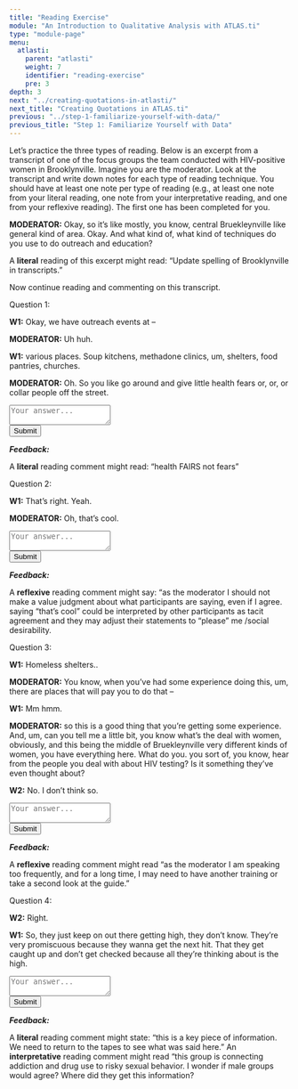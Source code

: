 ```yaml
---
title: "Reading Exercise"
module: "An Introduction to Qualitative Analysis with ATLAS.ti"
type: "module-page"
menu:
  atlasti:
    parent: "atlasti"
    weight: 7
    identifier: "reading-exercise"
    pre: 3
depth: 3
next: "../creating-quotations-in-atlasti/"
next_title: "Creating Quotations in ATLAS.ti"
previous: "../step-1-familiarize-yourself-with-data/"
previous_title: "Step 1: Familiarize Yourself with Data"
---
```


Let’s practice the three types of reading. Below is an excerpt from a transcript of one of the focus groups the team conducted with HIV-positive women in Brooklynville. Imagine you are the moderator. Look at the transcript and write down notes for each type of reading technique. You should have at least one note per type of reading (e.g., at least one note from your literal reading, one note from your interpretative reading, and one from your reflexive reading). The first one has been completed for you.

<div class="card mb-2">
<div class="card-body">
<p>
<b>MODERATOR:</b> Okay, so it’s like mostly, you know, central Bruekleynville like general kind of area. Okay. And what kind of, what kind of techniques do you use to do outreach and education?
</p>
<p>
A <b>literal</b> reading of this excerpt might read: “Update spelling of Brooklynville in transcripts.”
</p>
</div>
</div>

Now continue reading and commenting on this transcript.

<div class="txtresponsequiz">
<form method="post" action=".">

<div class="cases">
<div class="casetitle">
    Question 1:
</div><!-- /.casetitle -->
<div class="casecontent">
<div class="casequestion answer-value">
<p><strong>W1:</strong> Okay, we have outreach events at –</p>
<p><strong>MODERATOR:</strong> Uh huh.</p>
<p><strong>W1:</strong> various places.  Soup kitchens, methadone clinics, um, shelters, food pantries, churches.</p>
<p><strong>MODERATOR:</strong> Oh. So you like go around and give little health fears or, or, or collar people off the street.</p>
<textarea class="form-control w-75" row="3" name="question39" placeholder="Your answer..."></textarea>
</div><!-- /.casequestion -->
<div class="casesanswerdisplay">
<input class="btn btn-info btn-submit-section" type="submit" value="Submit" />
</div>
<div class="answer-container">
<p><b><i>Feedback:</i></b></p>
<p>A <strong>literal</strong> reading comment might read: “health FAIRS not fears”</p>
</div>
</div><!-- /.casecontent -->
</div><!-- /.cases -->

<div class="cases">
<div class="casetitle">
    Question 2:
</div><!-- /.casetitle -->
<div class="casecontent">
<div class="casequestion answer-value">
<p><strong>W1:</strong> That’s right.  Yeah.</p>
<p><strong>MODERATOR:</strong> Oh, that’s cool. </p>
<textarea class="form-control w-75" row="3" name="question40" placeholder="Your answer..."></textarea>
</div><!-- /.casequestion -->
<div class="casesanswerdisplay">
<input class="btn btn-info btn-submit-section" type="submit" value="Submit" />
</div>
<div class="answer-container">
<p><b><i>Feedback:</i></b></p>
<p>A <strong>reflexive</strong> reading comment might say: “as the moderator I should not make a value judgment about what participants are saying, even if I agree. saying “that’s cool” could be interpreted by other participants as tacit agreement and they may adjust their statements to “please” me /social desirability.</p>
</div>
</div><!-- /.casecontent -->
</div><!-- /.cases -->

<div class="cases">
<div class="casetitle">
    Question 3:
</div><!-- /.casetitle -->
<div class="casecontent">
<div class="casequestion answer-value">
<p><strong>W1:</strong> Homeless shelters..</p>
<p><strong>MODERATOR:</strong> You know, when you’ve had some experience doing this, um, there are places that will pay you to do that –</p>
<p><strong>W1:</strong> Mm hmm.</p>
<p><strong>MODERATOR:</strong> so this is a good thing that you’re getting some experience.  And, um, can you tell me a little bit, you know what’s the deal with women, obviously, and this being the middle of Bruekleynville very different kinds of women, you have everything here.  What do you. you sort of, you know, hear from the people you deal with about HIV testing?  Is it something they’ve even thought about? </p>
<p><strong>W2:</strong> No. I don’t think so.</p>
<textarea class="form-control w-75" row="3" name="question41" placeholder="Your answer..."></textarea>
</div><!-- /.casequestion -->
<div class="casesanswerdisplay">
<input class="btn btn-info btn-submit-section" type="submit" value="Submit" />
</div>
<div class="answer-container">
<p><b><i>Feedback:</i></b></p>
<p>A <strong>reflexive</strong> reading comment might read “as the moderator I am speaking too frequently, and for a long time, I may need to have another  training or take a second look at the guide.”</p>
</div>
</div><!-- /.casecontent -->
</div><!-- /.cases -->

<div class="cases">
<div class="casetitle">
    Question 4:
</div><!-- /.casetitle -->
<div class="casecontent">
<div class="casequestion answer-value">
<p><strong>W2:</strong> Right.</p>
<p><strong>W1:</strong> So, they just keep on out there getting high, they don’t know.  They’re very promiscuous because they wanna get the next hit.  That they get caught up and don’t get checked because all they’re thinking about is the high.</p>
<textarea class="form-control w-75" row="3" name="question42" placeholder="Your answer..."></textarea>
</div><!-- /.casequestion -->
<div class="casesanswerdisplay">
<input class="btn btn-info btn-submit-section" type="submit" value="Submit" />
</div>
<div class="answer-container">
<p><b><i>Feedback:</i></b></p>
<p>A <strong>literal</strong> reading comment might state: “this is a key piece of information. We need to return to the tapes to see what was said here.” An <strong>interpretative</strong> reading comment might read “this group is connecting addiction and drug use to risky sexual behavior. I wonder if male groups would agree? Where did they get this information?</p>
</div>
</div><!-- /.casecontent -->
</div><!-- /.cases -->

</form></div>